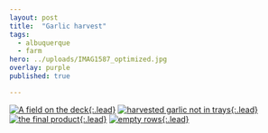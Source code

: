 ```yaml
---
layout: post
title:  "Garlic harvest"
tags:
  - albuquerque
  - farm
hero: ../uploads/IMAG1587_optimized.jpg
overlay: purple
published: true

---
```


[![A field on the deck](../uploads/IMAG1587_optimized.jpg){:.lead}](../uploads/IMAG1587.jpg)
[![harvested garlic not in trays](../uploads/IMAG1588_optimized.jpg){:.lead}](../uploads/IMAG1588.jpg)
[![the final product](../uploads/IMAG1586_optimized.jpg){:.lead}](../uploads/IMAG1586.jpg)
[![empty rows](../uploads/IMAG1582_optimized.jpg){:.lead}](../uploads/IMAG1582.jpg)